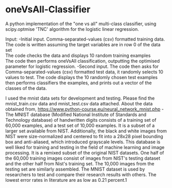 # oneVsAll-Classifier
A python implementation of the "one vs all" multi-class classifier, using scipy.optmise 'TNC' algorithm for the logistic linear regression.

Input: 
      -Initial input. Comma-separated-values (csv) formatted training data. The code is written assuming the target variables are in row 0 of the data set  
The code checks the data and displays 10 random training examples  
The code then performs oneVsAll classification, outputting the optimised parameter for logistic regression.
      -Second input. The code then asks for Comma-separated-values (csv) formatted test data, it randomly selects 10 values to test. 
 The code displays the 10 randomly chosen test examples then performs classifiers the examples, and prints out a vector of the classes of the data.     
 
I used the mnist data sets for development and testing. Please find the mnist_train.csv data and mnist_test.csv data attached. 
About the data obtained from, https://www.python-course.eu/neural_network_mnist.php 
-The MNIST database (Modified National Institute of Standards and Technology database) of handwritten digits consists of a training set of 60,000 examples, and a test set of 10,000 examples. It is a subset of a larger set available from NIST. Additionally, the black and white images from NIST were size-normalized and centered to fit into a 28x28 pixel bounding box and anti-aliased, which introduced grayscale levels.
This database is well liked for training and testing in the field of machine learning and image processing. It is a remixed subset of the original NIST datasets. One half of the 60,000 training images consist of images from NIST's testing dataset and the other half from Nist's training set. The 10,000 images from the testing set are similarly assembled.
The MNIST dataset is used by researchers to test and compare their research results with others. The lowest error rates in literature are as low as 0.21 percent.1
